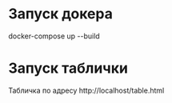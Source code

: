 # Запуск докера
docker-compose up --build

# Запуск таблички
Табличка по адресу http://localhost/table.html